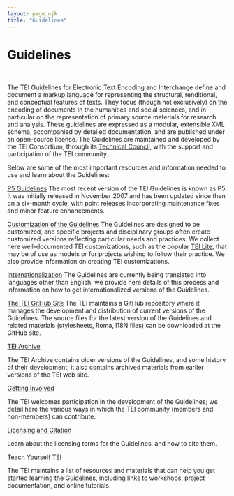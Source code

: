 ```yaml
---
layout: page.njk
title: "Guidelines"
---
```

# Guidelines



 
 


 The TEI Guidelines for Electronic Text Encoding and
 Interchange define and document a markup language for representing the structural,
 renditional, and conceptual features of texts. They focus (though not exclusively)
 on the encoding of documents in the humanities and social sciences, and in particular
 on the representation of primary source materials for research and analysis. These
 guidelines are expressed as
 a modular, extensible XML schema, accompanied by detailed documentation, and are published
 under an open-source license. The Guidelines are maintained and developed by the TEI
 Consortium, through its [Technical Council](/activities/Council/), with the support and participation of the TEI community.
 
 Below are some of the most important resources and information needed to use and learn
 about the Guidelines:
 
 [P5 Guidelines](P5/)
The most recent version of the TEI Guidelines is known as P5. It was initially released
 in November 2007 and has been updated since then on a
 six-month cycle, with point releases incorporating maintenance fixes and minor feature
 enhancements.
 
 [Customization of the Guidelines](Customization/)
The Guidelines are designed to be customized, and specific projects and disciplinary
 groups often create customized versions reflecting particular needs and practices.
 We collect here well-documented TEI customizations, such as the popular [TEI Lite](Customization/Lite/), that may be of use as models or for projects wishing to follow their practice. We
 also provide information on creating TEI customizations.
 
 [Internationalization](./tools/I18N/)
The Guidelines are currently being translated into languages other than English; we
 provide here details of this process and information on how to get internationalized
 versions of the Guidelines.
 
 [The TEI GitHub Site](https://github.com/TEIC)
The TEI maintains a GitHub repository where it manages the development and distribution
 of current versions of the Guidelines. The source files for the latest
 version of the Guidelines and related materials (stylesheets, Roma, I18N
 files) can be downloaded at the GitHub site.
 
 [TEI Archive](/Vault/)
 
 The TEI Archive contains older versions of the Guidelines, and some history of their
 development; it also contains archived materials from earlier versions of the TEI
 web site.
 
 [Getting Involved](https://tei-c.org/guidelines/getting-involved/)
 
 The TEI welcomes participation in the development of the Guidelines; we detail here
 the various ways in which the TEI community (members and non-members) can contribute.
 
 [Licensing and Citation](https://tei-c.org/guidelines/licensing-and-citation/)
 
 Learn about the licensing terms for the Guidelines, and how to cite them.
 
 [Teach Yourself TEI](../Support/Learn/)
 
 The TEI maintains a list of resources and materials that can help you get started
 learning the Guidelines, including links to workshops, project documentation, and
 online tutorials.
 
  
